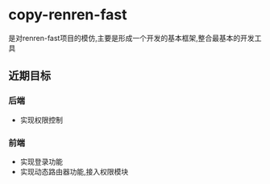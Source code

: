 # copy-renren-fast
是对renren-fast项目的模仿,主要是形成一个开发的基本框架,整合最基本的开发工具
## 近期目标
### 后端
- 实现权限控制
### 前端
- 实现登录功能
- 实现动态路由器功能,接入权限模块